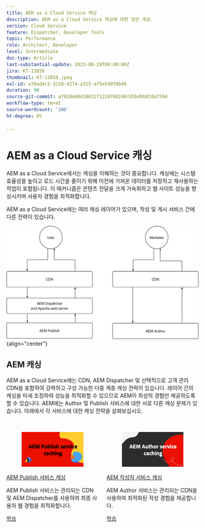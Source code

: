 ```yaml
---
title: AEM as a Cloud Service 캐싱
description: AEM as a Cloud Service 캐싱에 대한 일반 개요.
version: Cloud Service
feature: Dispatcher, Developer Tools
topic: Performance
role: Architect, Developer
level: Intermediate
doc-type: Article
last-substantial-update: 2023-08-28T00:00:00Z
jira: KT-13858
thumbnail: KT-13858.jpeg
exl-id: e76ed4c5-3220-4274-a315-a75e549f8b40
duration: 90
source-git-commit: af928e60410022f12207082467d3bd9b818af59d
workflow-type: tm+mt
source-wordcount: '206'
ht-degree: 0%

---
```


# AEM as a Cloud Service 캐싱

AEM as a Cloud Service에서는 캐싱을 이해하는 것이 중요합니다. 캐싱에는 시스템 효율성을 높이고 로드 시간을 줄이기 위해 이전에 가져온 데이터를 저장하고 재사용하는 작업이 포함됩니다. 이 메커니즘은 콘텐츠 전달을 크게 가속화하고 웹 사이트 성능을 향상시키며 사용자 경험을 최적화합니다.

AEM as a Cloud Service에는 여러 캐싱 레이어가 있으며, 작성 및 게시 서비스 간에 다른 전략이 있습니다.

![AEM as a Cloud Service 캐싱 개요](./assets/overview/all.png){align="center"}

## AEM 캐싱

AEM as a Cloud Service에는 CDN, AEM Dispatcher 및 선택적으로 고객 관리 CDN을 포함하여 강력하고 구성 가능한 다중 계층 캐싱 전략이 있습니다. 레이어 간의 캐싱을 미세 조정하여 성능을 최적화할 수 있으므로 AEM이 최상의 경험만 제공하도록 할 수 있습니다. AEM에는 Author 및 Publish 서비스에 대한 서로 다른 캐싱 문제가 있습니다. 아래에서 각 서비스에 대한 캐싱 전략을 살펴보십시오.


<div class="columns is-multiline" style="margin-top: 2rem">
    <div class="column is-half-tablet is-half-desktop is-half-widescreen" aria-label="AEM Publish service caching">
    <div class="card is-padded-small is-padded-big-mobile" style="height: 100%">
        <div class="card-image">
          <figure class="image is-16by9">
            <a href="./publish.md" title="AEM Publish 서비스" tabindex="-1">
              <img class="is-bordered-r-small" src="./assets/overview/publish-card.png" alt="AEM Publish 서비스 캐싱">
            </a>
          </figure>
        </div>
        <div class="card-content is-padded-small">
          <div class="content">
            <p class="headline is-size-6 has-text-weight-bold"><a href="./publish.md" title="AEM Publish 서비스 캐싱">AEM Publish 서비스 캐싱</a></p>
            <p class="is-size-6">AEM Publish 서비스는 관리되는 CDN 및 AEM Dispatcher를 사용하여 최종 사용자 웹 경험을 최적화합니다.</p>
            <a href="./publish.md" class="spectrum-Button spectrum-Button--outline spectrum-Button--primary spectrum-Button--sizeM">
              <span class="spectrum-Button-label has-no-wrap has-text-weight-bold">학습</span>
            </a>
          </div>
        </div>
      </div>
    </div>
    <div class="column is-half-tablet is-half-desktop is-half-widescreen" aria-label="AEM Author service caching">
        <div class="card is-padded-small is-padded-big-mobile" style="height: 100%">
            <div class="card-image">
            <figure class="image is-16by9">
                <a href="./author.md" title="AEM 작성자 서비스 캐싱" tabindex="-1">
                <img class="is-bordered-r-small" src="./assets/overview/author-card.png" alt="AEM 작성자 서비스 캐싱">
                </a>
            </figure>
            </div>
            <div class="card-content is-padded-small">
            <div class="content">
                <p class="headline is-size-6 has-text-weight-bold"><a href="./author.md" title="AEM 작성자 서비스 캐싱">AEM 작성자 서비스 캐싱</a></p>
                <p class="is-size-6">AEM Author 서비스는 관리되는 CDN을 사용하여 최적화된 작성 경험을 제공합니다.</p>
                <a href="./author.md" class="spectrum-Button spectrum-Button--outline spectrum-Button--primary spectrum-Button--sizeM">
                <span class="spectrum-Button-label has-no-wrap has-text-weight-bold">학습</span>
                </a>
            </div>
            </div>
        </div>
    </div>
</div>
